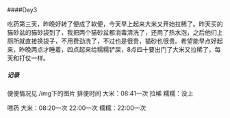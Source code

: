 ####Day3

吃药第三天，昨晚好转了便成了软便，今天早上起来大米又开始拉稀了。昨天买的猫砂盆的猫砂袋到了，我把两个猫砂盆都消毒清洗了，还用了热水泡，之后他们上厕所就直接换袋子，不用费劲洗了，不过也是很贵，猫砂也很贵。希望能早点好起来，昨晚两点才睡着，四点起来给糯糯铲屎，8点四十要出门了大米又拉稀了，每天和打仗一样。



##### 记录

便便情况见./img下的图片
排便时间
大米：08:41一次 拉稀
糯糯：没上

喂药 
大米：08:20一次 22:00一次
糯糯：22:00一次